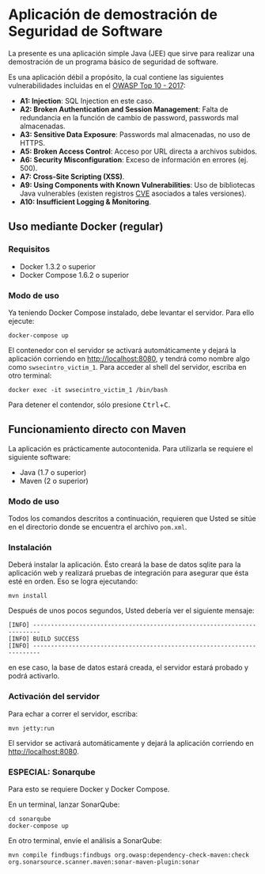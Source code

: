 # Aplicación de demostración de Seguridad de Software

La presente es una aplicación simple Java (JEE) que sirve para
realizar una demostración de un programa básico de seguridad de software.

Es una aplicación débil a propósito, la cual contiene las siguientes
vulnerabilidades incluidas en el
[OWASP Top 10 - 2017](https://www.owasp.org/index.php/Category:OWASP_Top_Ten_2017_Project):

* __A1: Injection__: SQL Injection en este caso.
* __A2: Broken Authentication and Session Management__: Falta de redundancia en
la función de cambio de password, passwords mal almacenadas.
* __A3: Sensitive Data Exposure__: Passwords mal almacenadas, no uso de HTTPS.
* __A5: Broken Access Control__: Acceso por URL directa a archivos subidos.
* __A6: Security Misconfiguration__: Exceso de información en errores (ej. 500).
* __A7: Cross-Site Scripting (XSS)__.
* __A9: Using Components with Known Vulnerabilities__: Uso de bibliotecas Java
vulnerables (existen registros [CVE](https://cve.mitre.org/) asociados a
tales versiones).
* __A10: Insufficient Logging & Monitoring__.

## Uso mediante Docker (regular)

### Requisitos

* Docker 1.3.2 o superior
* Docker Compose 1.6.2 o superior

### Modo de uso

Ya teniendo Docker Compose instalado, debe levantar el servidor. Para ello
ejecute:

    docker-compose up

El contenedor con el servidor se activará automáticamente y dejará la
aplicación corriendo en <http://localhost:8080>, y tendrá como nombre algo como
`swsecintro_victim_1`. Para acceder al shell del servidor, escriba en otro
terminal:

    docker exec -it swsecintro_victim_1 /bin/bash

Para detener el contendor, sólo presione <kbd>Ctrl</kbd>+<kbd>C</kbd>.

## Funcionamiento directo con Maven

La aplicación es prácticamente autocontenida. Para utilizarla se requiere
el siguiente software:

* Java (1.7 o superior)
* Maven (2 o superior)

### Modo de uso

Todos los comandos descritos a continuación, requieren que Usted se sitúe
en el directorio donde se encuentra el archivo `pom.xml`.

### Instalación

Deberá instalar la aplicación. Ésto creará la base de datos
sqlite para la aplicación web y realizará pruebas de integración para asegurar
que ésta esté en orden. Eso se logra ejecutando:

    mvn install

Después de unos pocos segundos, Usted debería ver el siguiente mensaje:

    [INFO] ------------------------------------------------------------------------
    [INFO] BUILD SUCCESS
    [INFO] ------------------------------------------------------------------------

en ese caso, la base de datos estará creada, el servidor estará probado y podrá
activarlo.

### Activación del servidor

Para echar a correr el servidor, escriba:

    mvn jetty:run

El servidor se activará automáticamente y dejará la aplicación corriendo en
<http://localhost:8080>.

### ESPECIAL: Sonarqube

Para esto se requiere Docker y Docker Compose.

En un terminal, lanzar SonarQube:

```shell
cd sonarqube
docker-compose up
```

En otro terminal, envíe el análisis a SonarQube:

```shell
mvn compile findbugs:findbugs org.owasp:dependency-check-maven:check org.sonarsource.scanner.maven:sonar-maven-plugin:sonar
```
